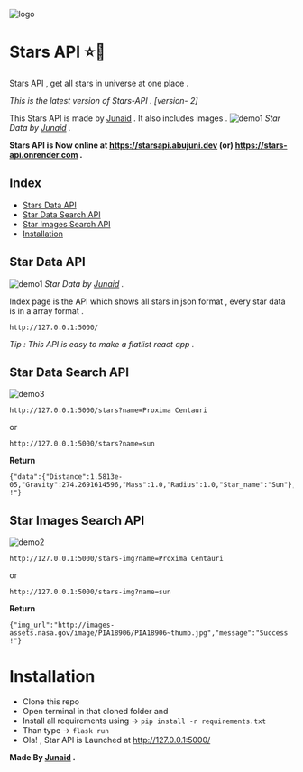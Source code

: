 ![logo](https://i.ibb.co/0MCQjrT/90b33ba3-2792-46c8-9700-0b8081bd6ebe.png)
# Stars API ⭐🌟
Stars API , get all stars in universe at one place .

_This is the latest version of Stars-API . [version- 2]_

This Stars API is made by [Junaid](https://www.abujuni.dev) . It also includes images .
![demo1](https://i.ibb.co/3fgSsfz/2846f3d21b0c.png)
_Star Data by [Junaid](https://www.abujuni.dev) ._

**Stars API is Now online at https://starsapi.abujuni.dev (or) https://stars-api.onrender.com .**

## Index

- [Stars Data API](#star-data-api)
- [Star Data Search API](#star-data-search-api)
- [Star Images Search API](#star-images-search-api)
- [Installation](#installation)

## Star Data API
![demo1](https://i.ibb.co/3fgSsfz/2846f3d21b0c.png)
_Star Data by [Junaid](https://www.abujuni.dev) ._

Index page is the API which shows all stars in json format , every star data is in a array format .

```
http://127.0.0.1:5000/
```

_Tip : This API is easy to make a flatlist react app ._

## Star Data Search API
![demo3](https://i.ibb.co/cDnL3WT/01ed951737e5.png)


```
http://127.0.0.1:5000/stars?name=Proxima Centauri
```

or

```
http://127.0.0.1:5000/stars?name=sun
```

**Return**

```
{"data":{"Distance":1.5813e-05,"Gravity":274.2691614596,"Mass":1.0,"Radius":1.0,"Star_name":"Sun"},"message":"Success !"}
```

## Star Images Search API

![demo2](https://i.ibb.co/r6dT5SS/49d466e80992.png)

```
http://127.0.0.1:5000/stars-img?name=Proxima Centauri
```

or

```
http://127.0.0.1:5000/stars-img?name=sun
```

**Return**

```
{"img_url":"http://images-assets.nasa.gov/image/PIA18906/PIA18906~thumb.jpg","message":"Success !"}
```

# Installation

- Clone this repo
- Open terminal in that cloned folder and
- Install all requirements using -> `pip install -r requirements.txt`
- Than type -> `flask run`
- Ola! , Star API is Launched at http://127.0.0.1:5000/

**Made By [Junaid](https://www.abujuni.dev) .**
